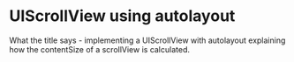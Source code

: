 # UIScrollView using autolayout
What the title says - implementing a UIScrollView with autolayout explaining how the contentSize of a scrollView is calculated.
